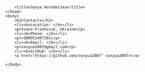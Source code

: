 <!DOCTYPE cv.md>
<html lang="en">
    <head>
        <meta charset="UTF-8">
        <meta http-equiv="X-UA-Compatible" content="IE=edge">
        <meta name="viewport" content="width=device-width, initial-scale=1.0">
        
        <title>Sonya Horodetska</title>
    </head>
    <body>
        <h2>Contacts</h2>
        <li><b>Location: </b></li>
        <p>Ivano-Frankivsk, Ukraine</p>
        <li><b>Phone: </b></li>
        <p>+380953407201</p>
        <li><b>Email: </b></li>
        <p>sonyua2007@gmail.com</p>
        <li><b>GitHub: </b></li>
        <a href="https://github.com/sonyua2007" sonyua2007></a>

    </body>